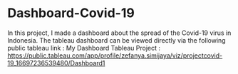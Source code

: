 # Dashboard-Covid-19

In this project, I made a dashboard about the spread of the Covid-19 virus in Indonesia. The tableau dashboard can be viewed directly via the following public tableau link :
My  Dashboard Tableau Project : https://public.tableau.com/app/profile/zefanya.simijaya/viz/projectcovid-19_16697236539480/Dashboard1

